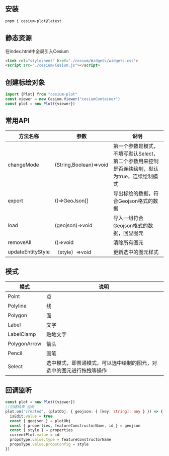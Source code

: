 ## 安装

```bash
pnpm i cesium-plot@latest
```



## 静态资源

在index.html中全局引入Cesium

```html
<link rel="stylesheet" href="./cesium/Widgets/widgets.css">
<script src="./cesium/Cesium.js"></script>
```

## 创建标绘对象

```ts
import {Plot} from "cesium-plot"
const viewer = new Cesium.Viewer("cesiumContainer")
const plot = new Plot({viewer})
```



## 常用API

| 方法名称          | 参数                   | 说明                                                         |
| ----------------- | ---------------------- | ------------------------------------------------------------ |
| changeMode        | (String,Boolean)=>void | 第一个参数是模式，不填写默认Select，第二个参数用来控制是否连续绘制，默认为true，连续绘制模式 |
| export            | ()=>GeoJson[]          | 导出标绘的数据，符合Geojson格式的数据                        |
| load              | (geojson)=>void        | 导入一组符合Geojson格式的数据，回显图元                      |
| removeAll         | ()=>void               | 清除所有图元                                                 |
| updateEntityStyle | （style）=>void        | 更新选中的图元样式                                           |



## 模式

| 模式         | 说明                                                         |
| ------------ | ------------------------------------------------------------ |
| Point        | 点                                                           |
| Polyline     | 线                                                           |
| Polygon      | 面                                                           |
| Label        | 文字                                                         |
| LabelClamp   | 贴地文字                                                     |
| PolygonArrow | 箭头                                                         |
| Pencil       | 画笔                                                         |
| Select       | 选中模式，即普通模式，可以选中绘制的图元，对选中的图元进行拖拽等操作 |

## 回调监听

```ts
const plot = new Plot({viewer})
//创建结束 监听
plot.on('created', (plotObj: { geojson: { [key: string]: any } }) => {
  isEdit.value = true
  const { geojson } = plotObj
  const { properties, featureConstructorName, id } = geojson
  const { style } = properties
  currentPlot.value = id
  propsType.value.type = featureConstructorName
  propsType.value.propsConfig = style
})
```


